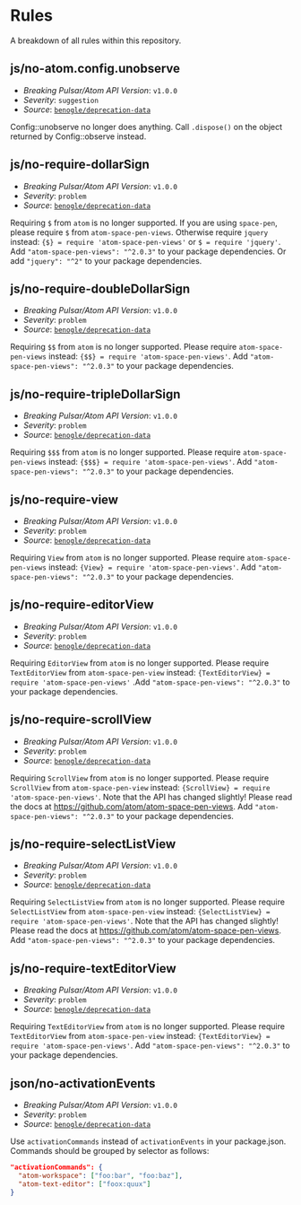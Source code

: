 # Rules

A breakdown of all rules within this repository.

## js/no-atom.config.unobserve

* _Breaking Pulsar/Atom API Version_: `v1.0.0`
* _Severity_: `suggestion`
* _Source_: [`benogle/deprecation-data`](https://github.com/benogle/deprecation-data)

Config::unobserve no longer does anything. Call `.dispose()` on the object returned by Config::observe instead.

## js/no-require-dollarSign

* _Breaking Pulsar/Atom API Version_: `v1.0.0`
* _Severity_: `problem`
* _Source_: [`benogle/deprecation-data`](https://github.com/benogle/deprecation-data)

Requiring `$` from `atom` is no longer supported.
If you are using `space-pen`, please require `$` from `atom-space-pen-views`.
Otherwise require `jquery` instead: `{$} = require 'atom-space-pen-views'` or `$ = require 'jquery'`.
Add `"atom-space-pen-views": "^2.0.3"` to your package dependencies.
Or add `"jquery": "^2"` to your package dependencies.

## js/no-require-doubleDollarSign

* _Breaking Pulsar/Atom API Version_: `v1.0.0`
* _Severity_: `problem`
* _Source_: [`benogle/deprecation-data`](https://github.com/benogle/deprecation-data)

Requiring `$$` from `atom` is no longer supported.
Please require `atom-space-pen-views` instead: `{$$} = require 'atom-space-pen-views'`.
Add `"atom-space-pen-views": "^2.0.3"` to your package dependencies.

## js/no-require-tripleDollarSign

* _Breaking Pulsar/Atom API Version_: `v1.0.0`
* _Severity_: `problem`
* _Source_: [`benogle/deprecation-data`](https://github.com/benogle/deprecation-data)

Requiring `$$$` from `atom` is no longer supported.
Please require `atom-space-pen-views` instead: `{$$$} = require 'atom-space-pen-views'`.
Add `"atom-space-pen-views": "^2.0.3"` to your package dependencies.

## js/no-require-view

* _Breaking Pulsar/Atom API Version_: `v1.0.0`
* _Severity_: `problem`
* _Source_: [`benogle/deprecation-data`](https://github.com/benogle/deprecation-data)

Requiring `View` from `atom` is no longer supported.
Please require `atom-space-pen-views` instead: `{View} = require 'atom-space-pen-views'`.
Add `"atom-space-pen-views": "^2.0.3"` to your package dependencies.


## js/no-require-editorView

* _Breaking Pulsar/Atom API Version_: `v1.0.0`
* _Severity_: `problem`
* _Source_: [`benogle/deprecation-data`](https://github.com/benogle/deprecation-data)

Requiring `EditorView` from `atom` is no longer supported.
Please require `TextEditorView` from `atom-space-pen-view` instead: `{TextEditorView} = require 'atom-space-pen-views'`
.Add `"atom-space-pen-views": "^2.0.3"` to your package dependencies.

## js/no-require-scrollView

* _Breaking Pulsar/Atom API Version_: `v1.0.0`
* _Severity_: `problem`
* _Source_: [`benogle/deprecation-data`](https://github.com/benogle/deprecation-data)

Requiring `ScrollView` from `atom` is no longer supported.
Please require `ScrollView` from `atom-space-pen-view` instead: `{ScrollView} = require 'atom-space-pen-views'`.
Note that the API has changed slightly!
Please read the docs at https://github.com/atom/atom-space-pen-views.
Add `"atom-space-pen-views": "^2.0.3"` to your package dependencies.

## js/no-require-selectListView

* _Breaking Pulsar/Atom API Version_: `v1.0.0`
* _Severity_: `problem`
* _Source_: [`benogle/deprecation-data`](https://github.com/benogle/deprecation-data)

Requiring `SelectListView` from `atom` is no longer supported.
Please require `SelectListView` from `atom-space-pen-view` instead: `{SelectListView} = require 'atom-space-pen-views'`.
Note that the API has changed slightly!
Please read the docs at https://github.com/atom/atom-space-pen-views.
Add `"atom-space-pen-views": "^2.0.3"` to your package dependencies.

## js/no-require-textEditorView

* _Breaking Pulsar/Atom API Version_: `v1.0.0`
* _Severity_: `problem`
* _Source_: [`benogle/deprecation-data`](https://github.com/benogle/deprecation-data)

Requiring `TextEditorView` from `atom` is no longer supported.
Please require `TextEditorView` from `atom-space-pen-view` instead: `{TextEditorView} = require 'atom-space-pen-views'`.
Add `"atom-space-pen-views": "^2.0.3"` to your package dependencies.

## json/no-activationEvents

* _Breaking Pulsar/Atom API Version_: `v1.0.0`
* _Severity_: `problem`
* _Source_: [`benogle/deprecation-data`](https://github.com/benogle/deprecation-data)

Use `activationCommands` instead of `activationEvents` in your package.json.
Commands should be grouped by selector as follows:

```json
"activationCommands": {
  "atom-workspace": ["foo:bar", "foo:baz"],
  "atom-text-editor": ["foox:quux"]
}
```
